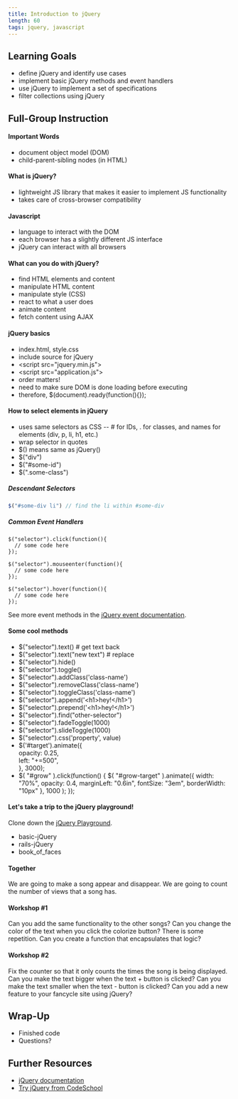 ```yaml
---
title: Introduction to jQuery
length: 60
tags: jquery, javascript
---
```


## Learning Goals

* define jQuery and identify use cases
* implement basic jQuery methods and event handlers
* use jQuery to implement a set of specifications
* filter collections using jQuery

## Full-Group Instruction

#### Important Words

* document object model (DOM)
* child-parent-sibling nodes (in HTML)

#### What is jQuery?

* lightweight JS library that makes it easier to implement JS functionality
* takes care of cross-browser compatibility 

#### Javascript

* language to interact with the DOM
* each browser has a slightly different JS interface
* jQuery can interact with all browsers

#### What can you do with jQuery?

* find HTML elements and content
* manipulate HTML content
* manipulate style (CSS)
* react to what a user does
* animate content
* fetch content using AJAX

#### jQuery basics

* index.html, style.css
* include source for jQuery
* \<script src="jquery.min.js"></script>
* \<script src="application.js"></script>
* order matters!
* need to make sure DOM is done loading before executing
* therefore, $(document).ready(function(){});

#### How to select elements in jQuery

* uses same selectors as CSS -- # for IDs, . for classes, and names for elements (div, p, li, h1, etc.)
* wrap selector in quotes
* $() means same as jQuery()
* $("div")
* $("#some-id")
* $(".some-class")

##### Descendant Selectors

```javascript
$("#some-div li") // find the li within #some-div
```
##### Common Event Handlers

```
$("selector").click(function(){
  // some code here
});
```

```
$("selector").mouseenter(function(){
  // some code here
});
```

```
$("selector").hover(function(){
  // some code here
});
```

See more event methods in the [jQuery event documentation](http://api.jquery.com/category/events/).

#### Some cool methods

* $("selector").text() # get text back
* $("selector").text("new text") # replace
* $("selector").hide()
* $("selector").toggle()
* $("selector").addClass('class-name')
* $("selector").removeClass('class-name')
* $("selector").toggleClass('class-name')
* $("selector").append('\<h1>hey!\</h1>')
* $("selector").prepend('\<h1>hey!\</h1>')
* $("selector").find("other-selector")
* $("selector").fadeToggle(1000)
* $("selector").slideToggle(1000)
* $("selector").css('property', value)
* $('#target').animate({  
		    opacity: 0.25,  
		    left: "+=500",  
		  }, 3000);
* $( "#grow" ).click(function() {
	  $( "#grow-target" ).animate({
	    width: "70%",
	    opacity: 0.4,
	    marginLeft: "0.6in",
	    fontSize: "3em",
	    borderWidth: "10px"
	  }, 1000 );
	});

#### Let's take a trip to the jQuery playground!

Clone down the [jQuery Playground](https://github.com/rwarbelow/jQuery-playground).

* basic-jQuery
* rails-jQuery
* book_of_faces

#### Together

We are going to make a song appear and disappear.
We are going to count the number of views that a song has.

#### Workshop #1

Can you add the same functionality to the other songs?
Can you change the color of the text when you click the colorize button?
There is some repetition. Can you create a function that encapsulates that logic?

#### Workshop #2

Fix the counter so that it only counts the times the song is being displayed.
Can you make the text bigger when the text + button is clicked?
Can you make the text smaller when the text - button is clicked?
Can you add a new feature to your fancycle site using jQuery?

## Wrap-Up

* Finished code
* Questions?

## Further Resources

* [jQuery documentation](http://api.jquery.com/)
* [Try jQuery from CodeSchool](https://try.jquery.com)
